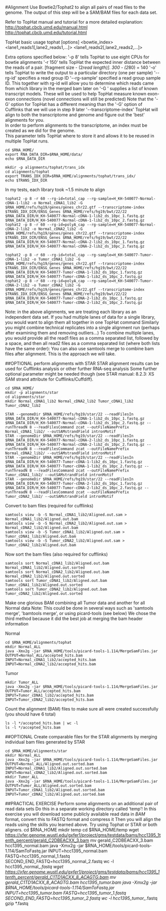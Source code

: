 #Alignment
Use Bowtie2/Tophat2 to align all pairs of read files to the genome.  The output of this step will be a SAM/BAM files for each data set.

Refer to TopHat manual and tutorial for a more detailed explanation:
http://tophat.cbcb.umd.edu/manual.html
http://tophat.cbcb.umd.edu/tutorial.html
	
TopHat basic usage
tophat [options] <bowtie_index> <lane1_reads1[,lane2_reads1,...]> <lane1_reads2[,lane2_reads2,...]> 
	
Extra options specified below:
'-p 8' tells TopHat to use eight CPUs for bowtie alignments
'-r 150' tells TopHat the expected inner distance between the reads of a pair. [fragment size - (2*read length)].  300 - (2*80) = 140 
'-o' tells TopHat to write the output to a particular directory (one per sample)
'--rg-id' specifies a read group ID
'--rg-sample' specified a read group sample ID. This together with rg-id will allow you to determine which reads came from which library in the merged bam later on
'-G <known transcripts file>' supplies a list of known transcript models.  These will be used to help TopHat measure known exon-exon connections (novel connections will still be predicted)
Note that the '-G' option for TopHat has a different meaning than the '-G' option of Cufflinks that we will use in step 9 later
'--transcriptome-index'  TopHat will align to both the transcriptome and genome and figure out the 'best' alignments for you.  
In order to perform alignments to the transcriptome, an index must be created as we did for the genome.  
This parameter tells TopHat where to store it and allows it to be reused in multiple TopHat runs. 
	
	cd $RNA_HOME/
	export RNA_DATA_DIR=$RNA_HOME/data/
	echo $RNA_DATA_DIR
	
	mkdir -p alignments/tophat/trans_idx
	cd alignments/tophat
	export TRANS_IDX_DIR=$RNA_HOME/alignments/tophat/trans_idx/
	echo $TRANS_IDX_DIR
	
In my tests, each library took ~1.5 minute to align

	tophat2 -p 8 -r 60 --rg-id=total_cap --rg-sample=H_KH-540077-Normal-cDNA-1-lib2 -o Normal_cDNA1_lib2 -G $RNA_HOME/refs/hg19/genes/genes_chr22.gtf --transcriptome-index $TRANS_IDX_DIR/ENSG_Genes $RNA_HOME/refs/hg19/bwt/22/22 $RNA_DATA_DIR/H_KH-540077-Normal-cDNA-1-lib2_ds_10pc_1.fastq.gz $RNA_DATA_DIR/H_KH-540077-Normal-cDNA-1-lib2_ds_10pc_2.fastq.gz
	tophat2 -p 8 -r 60 --rg-id=polyA_cap --rg-sample=H_KH-540077-Normal-cDNA-2-lib2 -o Normal_cDNA2_lib2 -G $RNA_HOME/refs/hg19/genes/genes_chr22.gtf --transcriptome-index $TRANS_IDX_DIR/ENSG_Genes $RNA_HOME/refs/hg19/bwt/22/22 $RNA_DATA_DIR/H_KH-540077-Normal-cDNA-2-lib2_ds_10pc_1.fastq.gz $RNA_DATA_DIR/H_KH-540077-Normal-cDNA-2-lib2_ds_10pc_2.fastq.gz
	
	tophat2 -p 8 -r 60 --rg-id=total_cap --rg-sample=H_KH-540077-Tumor-cDNA-1-lib2 -o Tumor_cDNA1_lib2 -G $RNA_HOME/refs/hg19/genes/genes_chr22.gtf --transcriptome-index $TRANS_IDX_DIR/ENSG_Genes $RNA_HOME/refs/hg19/bwt/22/22 $RNA_DATA_DIR/H_KH-540077-Tumor-cDNA-1-lib2_ds_10pc_1.fastq.gz $RNA_DATA_DIR/H_KH-540077-Tumor-cDNA-1-lib2_ds_10pc_2.fastq.gz
	tophat2 -p 8 -r 60 --rg-id=polyA_cap --rg-sample=H_KH-540077-Tumor-cDNA-2-lib2 -o Tumor_cDNA2_lib2 -G $RNA_HOME/refs/hg19/genes/genes_chr22.gtf --transcriptome-index $TRANS_IDX_DIR/ENSG_Genes $RNA_HOME/refs/hg19/bwt/22/22 $RNA_DATA_DIR/H_KH-540077-Tumor-cDNA-2-lib2_ds_10pc_1.fastq.gz $RNA_DATA_DIR/H_KH-540077-Tumor-cDNA-2-lib2_ds_10pc_2.fastq.gz
	
Note: in the above alignments, we are treating each library as an independent data set.  If you had multiple lanes of data for a single library, you would want to align them all together in one TopHat command
Similarly you might combine technical replicates into a single alignment run (perhaps after examining them and removing outliers...)
To combine multiple lanes, you would provide all the read1 files as a comma separated list, followed by a space, and then all read2 files as a comma separated list (where both lists have the same order):
You can also use samtools merge to combine bam files after alignment. This is the approach we will take.
	
##OPTIONAL
perform alignments with STAR
STAR alignment results can be used for Cufflinks analysis or other further RNA-seq analysis
Some further optional parameter might be needed though (see STAR manual: 8.2.3: XS SAM strand attribute for Cufflinks/Cuffdiff).
	
	cd $RNA_HOME/
	mkdir -p alignments/star
	cd alignments/star
	mkdir Normal_cDNA1_lib2 Normal_cDNA2_lib2 Tumor_cDNA1_lib2 Tumor_cDNA2_lib2
	
	STAR --genomeDir $RNA_HOME/refs/hg19/star/22 --readFilesIn $RNA_DATA_DIR/H_KH-540077-Normal-cDNA-1-lib2_ds_10pc_1.fastq.gz $RNA_DATA_DIR/H_KH-540077-Normal-cDNA-1-lib2_ds_10pc_2.fastq.gz --runThreadN 8 --readFilesCommand zcat --outFileNamePrefix Normal_cDNA1_lib2/ --outSAMstrandField intronMotif
	STAR --genomeDir $RNA_HOME/refs/hg19/star/22 --readFilesIn $RNA_DATA_DIR/H_KH-540077-Normal-cDNA-2-lib2_ds_10pc_1.fastq.gz $RNA_DATA_DIR/H_KH-540077-Normal-cDNA-2-lib2_ds_10pc_2.fastq.gz --runThreadN 8 --readFilesCommand zcat --outFileNamePrefix Normal_cDNA2_lib2/ --outSAMstrandField intronMotif
	STAR --genomeDir $RNA_HOME/refs/hg19/star/22 --readFilesIn $RNA_DATA_DIR/H_KH-540077-Tumor-cDNA-1-lib2_ds_10pc_1.fastq.gz $RNA_DATA_DIR/H_KH-540077-Tumor-cDNA-1-lib2_ds_10pc_2.fastq.gz --runThreadN 8 --readFilesCommand zcat --outFileNamePrefix Tumor_cDNA1_lib2/ --outSAMstrandField intronMotif
	STAR --genomeDir $RNA_HOME/refs/hg19/star/22 --readFilesIn $RNA_DATA_DIR/H_KH-540077-Tumor-cDNA-2-lib2_ds_10pc_1.fastq.gz $RNA_DATA_DIR/H_KH-540077-Tumor-cDNA-2-lib2_ds_10pc_2.fastq.gz --runThreadN 8 --readFilesCommand zcat --outFileNamePrefix Tumor_cDNA2_lib2/ --outSAMstrandField intronMotif
	
Convert to bam files (required for cufflinks)

	samtools view -b -S Normal_cDNA1_lib2/Aligned.out.sam > Normal_cDNA1_lib2/Aligned.out.bam
	samtools view -b -S Normal_cDNA2_lib2/Aligned.out.sam > Normal_cDNA2_lib2/Aligned.out.bam
	samtools view -b -S Tumor_cDNA1_lib2/Aligned.out.sam > Tumor_cDNA1_lib2/Aligned.out.bam
	samtools view -b -S Tumor_cDNA2_lib2/Aligned.out.sam > Tumor_cDNA2_lib2/Aligned.out.bam
	
Now sort the bam files (also required for cufflinks)

	samtools sort Normal_cDNA1_lib2/Aligned.out.bam Normal_cDNA1_lib2/Aligned.out.sorted
	samtools sort Normal_cDNA2_lib2/Aligned.out.bam Normal_cDNA2_lib2/Aligned.out.sorted
	samtools sort Tumor_cDNA1_lib2/Aligned.out.bam Tumor_cDNA1_lib2/Aligned.out.sorted
	samtools sort Tumor_cDNA2_lib2/Aligned.out.bam Tumor_cDNA2_lib2/Aligned.out.sorted
	
Make one glorious BAM combining all Tumor data and another for all Normal data
Note: This could be done in several ways such as 'samtools merge', 'bamtools merge', or using picard-tools (see below)
We chose the third method because it did the best job at merging the bam header information

Normal

	cd $RNA_HOME/alignments/tophat
	mkdir Normal_ALL
	java -Xmx2g -jar $RNA_HOME/tools/picard-tools-1.114/MergeSamFiles.jar OUTPUT=Normal_ALL/accepted_hits.bam INPUT=Normal_cDNA1_lib2/accepted_hits.bam INPUT=Normal_cDNA2_lib2/accepted_hits.bam
	
Tumor

	mkdir Tumor_ALL
	java -Xmx2g -jar $RNA_HOME/tools/picard-tools-1.114/MergeSamFiles.jar OUTPUT=Tumor_ALL/accepted_hits.bam INPUT=Tumor_cDNA1_lib2/accepted_hits.bam INPUT=Tumor_cDNA2_lib2/accepted_hits.bam
	
Count the alignment (BAM) files to make sure all were created successfully (you should have 6 total)

	ls -l */accepted_hits.bam | wc -l
	ls -l */accepted_hits.bam
	
##OPTIONAL
Create comparable files for the STAR alignments by merging individual bam files generated by STAR

	cd $RNA_HOME/alignments/star
	mkdir Normal_ALL
	java -Xmx2g -jar $RNA_HOME/tools/picard-tools-1.114/MergeSamFiles.jar OUTPUT=Normal_ALL/Aligned.out.sorted.bam INPUT=Normal_cDNA1_lib2/Aligned.out.sorted.bam INPUT=Normal_cDNA2_lib2/Aligned.out.sorted.bam
	mkdir Tumor_ALL
	java -Xmx2g -jar $RNA_HOME/tools/picard-tools-1.114/MergeSamFiles.jar OUTPUT=Tumor_ALL/Aligned.out.sorted.bam INPUT=Tumor_cDNA1_lib2/Aligned.out.sorted.bam INPUT=Tumor_cDNA2_lib2/Aligned.out.sorted.bam
	
	
##PRACTICAL EXERCISE
Perform some alignments on an additional pair of read data sets
Do this in a separate working directory called ‘temp’!
In this exercise you will download some publicly available read data in *BAM* format, convert this to FASTQ format and compress it
Then you will align the reads using the skills you learned above.  Try using Tophat or STAR or both aligners.
	cd $RNA_HOME
	mkdir temp
	cd $RNA_HOME/temp
	wget https://xfer.genome.wustl.edu/gxfer1/project/gms/testdata/bams/hcc1395_1tenth_percent/gerald_C2DBEACXX_3.bam
	mv gerald_C2DBEACXX_3.bam hcc1395_normal.bam
	java -Xmx2g -jar $RNA_HOME/tools/picard-tools-1.114/SamToFastq.jar INPUT=hcc1395_normal.bam FASTQ=hcc1395_normal_1.fastq SECOND_END_FASTQ=hcc1395_normal_2.fastq
	wc -l hcc1395_normal_*.fastq
	wget https://xfer.genome.wustl.edu/gxfer1/project/gms/testdata/bams/hcc1395_1tenth_percent/gerald_C1TD1ACXX_8_ACAGTG.bam
	mv gerald_C1TD1ACXX_8_ACAGTG.bam hcc1395_tumor.bam
	java -Xmx2g -jar $RNA_HOME/tools/picard-tools-1.114/SamToFastq.jar INPUT=hcc1395_tumor.bam FASTQ=hcc1395_tumor_1.fastq SECOND_END_FASTQ=hcc1395_tumor_2.fastq
	wc -l hcc1395_tumor_*.fastq
	gzip *.fastq
	
	
	